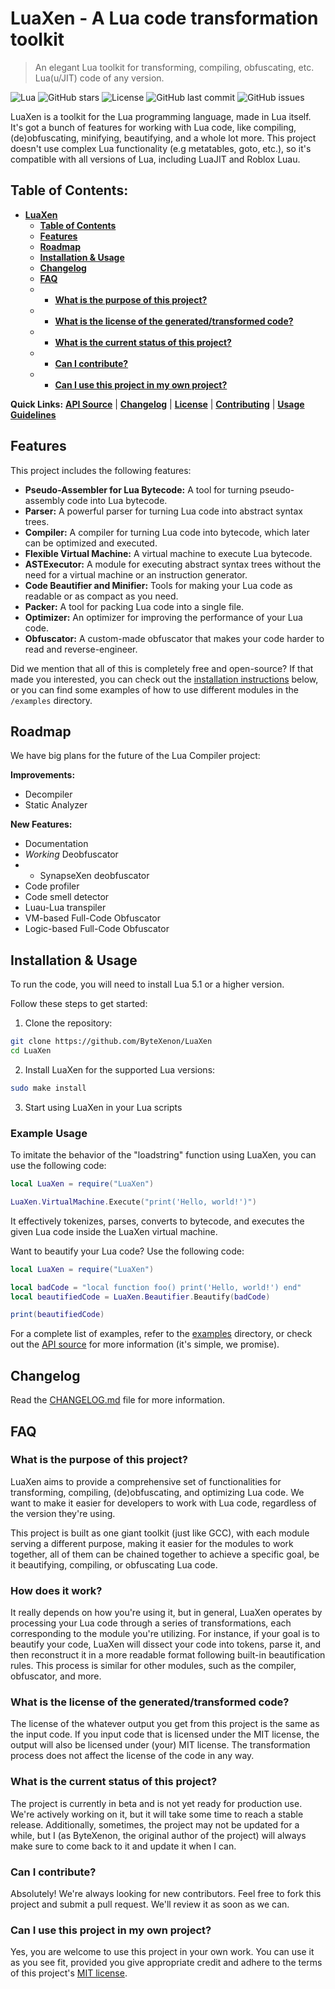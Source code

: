 # LuaXen - A Lua code transformation toolkit

> An elegant Lua toolkit for transforming, compiling, obfuscating, etc. Lua(u/JIT) code of any version.

![Lua](https://img.shields.io/badge/Lua-5.1%2C%205.2%2C%205.3%2C%205.4-blue?style=for-the-badge&logo=lua)
![GitHub stars](https://img.shields.io/github/stars/ByteXenon/LuaXen?style=for-the-badge)
![License](https://img.shields.io/github/license/ByteXenon/LuaXen?style=for-the-badge)
![GitHub last commit](https://img.shields.io/github/last-commit/ByteXenon/LuaXen?style=for-the-badge)
![GitHub issues](https://img.shields.io/github/issues/ByteXenon/LuaXen?style=for-the-badge)

LuaXen is a toolkit for the Lua programming language, made in Lua itself. It's got a bunch of features for working with Lua code, like compiling, (de)obfuscating, minifying, beautifying, and a whole lot more.
This project doesn't use complex Lua functionality (e.g metatables, goto, etc.), so it's compatible with all versions of Lua, including LuaJIT and Roblox Luau.

## Table of Contents:
- **[LuaXen](#luaxen---a-lua-toolkit)**
  - **[Table of Contents](#table-of-contents)**
  - **[Features](#features)**
  - **[Roadmap](#roadmap)**
  - **[Installation & Usage](#installation--usage)**
  - **[Changelog](#changelog)**
  - **[FAQ](#faq)**
  - - **[What is the purpose of this project?](#what-is-the-purpose-of-this-project)**
  - - **[What is the license of the generated/transformed code?](#what-is-the-license-of-the-generatedtransformed-code)**
  - - **[What is the current status of this project?](#what-is-the-current-status-of-this-project)**
  - - **[Can I contribute?](#can-i-contribute)**
  - - **[Can I use this project in my own project?](#can-i-use-this-project-in-my-own-project)**

**Quick Links:** **[API Source](./src/api.lua)** | **[Changelog](./CHANGELOG.md)** | **[License](./LICENSE)** | **[Contributing](./CONTRIBUTING.md)** | **[Usage Guidelines](./USAGE_GUIDELINES.md)**

## Features

This project includes the following features:

- **Pseudo-Assembler for Lua Bytecode:** A tool for turning pseudo-assembly code into Lua bytecode.
- **Parser:** A powerful parser for turning Lua code into abstract syntax trees.
- **Compiler:** A compiler for turning Lua code into bytecode, which later can be optimized and executed.
- **Flexible Virtual Machine:** A virtual machine to execute Lua bytecode.
- **ASTExecutor:** A module for executing abstract syntax trees without the need for a virtual machine or an instruction generator.
- **Code Beautifier and Minifier:** Tools for making your Lua code as readable or as compact as you need.
- **Packer:** A tool for packing Lua code into a single file.
- **Optimizer:** An optimizer for improving the performance of your Lua code.
- **Obfuscator:** A custom-made obfuscator that makes your code harder to read and reverse-engineer.

Did we mention that all of this is completely free and open-source?
If that made you interested, you can check out the [installation instructions](#installation--usage) below, or you can find some examples of how to use different modules in the `/examples` directory.

## Roadmap

We have big plans for the future of the Lua Compiler project:

**Improvements:**

- Decompiler
- Static Analyzer

**New Features:**

- Documentation
- *Working* Deobfuscator
- - SynapseXen deobfuscator
- Code profiler
- Code smell detector
- Luau-Lua transpiler
- VM-based Full-Code Obfuscator
- Logic-based Full-Code Obfuscator

## Installation & Usage

To run the code, you will need to install Lua 5.1 or a higher version.

Follow these steps to get started:

1. Clone the repository:

```bash
git clone https://github.com/ByteXenon/LuaXen
cd LuaXen
```

2. Install LuaXen for the supported Lua versions:

```bash
sudo make install
```

3. Start using LuaXen in your Lua scripts

### Example Usage

To imitate the behavior of the "loadstring" function using LuaXen, you can use the following code:

```lua
local LuaXen = require("LuaXen")

LuaXen.VirtualMachine.Execute("print('Hello, world!')")
```

It effectively tokenizes, parses, converts to bytecode, and executes the given Lua code inside the LuaXen virtual machine.

Want to beautify your Lua code? Use the following code:

```lua
local LuaXen = require("LuaXen")

local badCode = "local function foo() print('Hello, world!') end"
local beautifiedCode = LuaXen.Beautifier.Beautify(badCode)

print(beautifiedCode)
```

For a complete list of examples, refer to the [examples](./examples) directory, or check out the [API source](./src/api.lua) for more information (it's simple, we promise).

## Changelog

Read the [CHANGELOG.md](./CHANGELOG.md) file for more information.

## FAQ

### What is the purpose of this project?

LuaXen aims to provide a comprehensive set of functionalities for transforming, compiling, (de)obfuscating, and optimizing Lua code. We want to make it easier for developers to work with Lua code, regardless of the version they're using.

This project is built as one giant toolkit (just like GCC), with each module serving a different purpose, making it easier for the modules to work together, all of them can be chained together to achieve a specific goal, be it beautifying, compiling, or obfuscating Lua code.

### How does it work?

It really depends on how you're using it, but in general, LuaXen operates by processing your Lua code through a series of transformations, each corresponding to the module you're utilizing. For instance, if your goal is to beautify your code, LuaXen will dissect your code into tokens, parse it, and then reconstruct it in a more readable format following built-in beautification rules. This process is similar for other modules, such as the compiler, obfuscator, and more.

### What is the license of the generated/transformed code?

The license of the whatever output you get from this project is the same as the input code. If you input code that is licensed under the MIT license, the output will also be licensed under (your) MIT license. The transformation process does not affect the license of the code in any way.

### What is the current status of this project?

The project is currently in beta and is not yet ready for production use. We're actively working on it, but it will take some time to reach a stable release. Additionally, sometimes, the project may not be updated for a while, but I (as ByteXenon, the original author of the project) will always make sure to come back to it and update it when I can.

### Can I contribute?

Absolutely! We're always looking for new contributors. Feel free to fork this project and submit a pull request. We'll review it as soon as we can.

### Can I use this project in my own project?

Yes, you are welcome to use this project in your own work. You can use it as you see fit, provided you give appropriate credit and adhere to the terms of this project's [MIT license](./LICENSE).